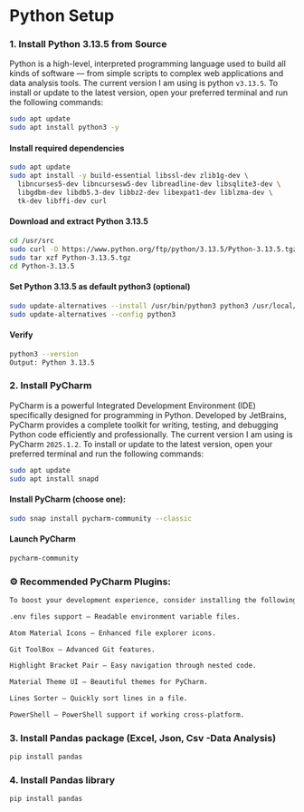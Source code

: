 # Python Setup

### 1. Install Python 3.13.5 from Source

Python is a high-level, interpreted programming language used to build all kinds of software — from simple scripts to complex web applications and data analysis tools.
The current version I am using is python `v3.13.5`. To install or update to the latest version, open your preferred terminal and run the following commands:

```sh
sudo apt update
sudo apt install python3 -y

```
#### Install required dependencies
```sh
sudo apt update
sudo apt install -y build-essential libssl-dev zlib1g-dev \
  libncurses5-dev libncursesw5-dev libreadline-dev libsqlite3-dev \
  libgdbm-dev libdb5.3-dev libbz2-dev libexpat1-dev liblzma-dev \
  tk-dev libffi-dev curl

```
#### Download and extract Python 3.13.5
```sh
cd /usr/src
sudo curl -O https://www.python.org/ftp/python/3.13.5/Python-3.13.5.tgz
sudo tar xzf Python-3.13.5.tgz
cd Python-3.13.5

```
#### Set Python 3.13.5 as default python3 (optional)
```sh
sudo update-alternatives --install /usr/bin/python3 python3 /usr/local/bin/python3.13 1
sudo update-alternatives --config python3

```

#### Verify
```sh
python3 --version
Output: Python 3.13.5
```

### 2. Install PyCharm

PyCharm is a powerful Integrated Development Environment (IDE) specifically designed for programming in Python. Developed by JetBrains, PyCharm provides a complete toolkit for writing, testing, and debugging Python code efficiently and professionally.
The current version I am using is PyCharm `2025.1.2`. To install or update to the latest version, open your preferred terminal and run the following commands:

```sh
sudo apt update
sudo apt install snapd

```
####  Install PyCharm (choose one):

```sh
sudo snap install pycharm-community --classic

```

####  Launch PyCharm
```sh
pycharm-community
```

### ⚙ Recommended PyCharm Plugins:
```sh
To boost your development experience, consider installing the following plugins:

.env files support – Readable environment variable files.

Atom Material Icons – Enhanced file explorer icons.

Git ToolBox – Advanced Git features.

Highlight Bracket Pair – Easy navigation through nested code.

Material Theme UI – Beautiful themes for PyCharm.

Lines Sorter – Quickly sort lines in a file.

PowerShell – PowerShell support if working cross-platform.

```
### 3. Install Pandas package (Excel, Json, Csv -Data Analysis)

```sh
pip install pandas
```

### 4. Install Pandas library

```sh
pip install pandas
```
